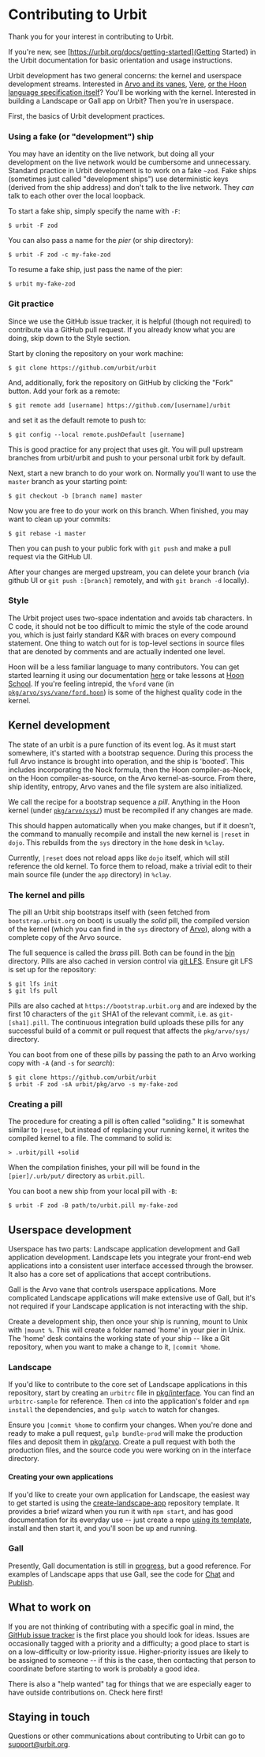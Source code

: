# Contributing to Urbit

Thank you for your interest in contributing to Urbit.

If you're new, see [https://urbit.org/docs/getting-started](Getting Started) in the Urbit documentation for basic orientation and usage instructions.

Urbit development has two general concerns: the kernel and userspace development streams. Interested in [Arvo and its vanes](https://urbit.org/docs/learn/arvo/), [Vere](https://urbit.org/docs/learn/vere/), [or the Hoon language specification itself](https://github.com/urbit/urbit/blob/master/pkg/arvo/sys/hoon.hoon)? You'll be working with the kernel. Interested in building a Landscape or Gall app on Urbit? Then you're in userspace.

First, the basics of Urbit development practices.

### Using a fake (or "development") ship

You may have an identity on the live network, but doing all your development on the live network would be cumbersome and unnecessary.  Standard practice in Urbit development is to work on a fake `~zod`.  Fake ships (sometimes just called "development ships") use deterministic keys (derived from the ship address) and don't talk to the live network. They *can* talk to each other over the local loopback.

To start a fake ship, simply specify the name with `-F`:

```
$ urbit -F zod
```

You can also pass a name for the *pier* (or ship directory):

```
$ urbit -F zod -c my-fake-zod
```

To resume a fake ship, just pass the name of the pier:

```
$ urbit my-fake-zod
```

### Git practice

Since we use the GitHub issue tracker, it is helpful (though not required) to contribute via a GitHub pull request. If you already know what you are doing, skip down to the Style section.

Start by cloning the repository on your work machine:

```
$ git clone https://github.com/urbit/urbit
```

And, additionally, fork the repository on GitHub by clicking the "Fork"
button. Add your fork as a remote:

```
$ git remote add [username] https://github.com/[username]/urbit
```

and set it as the default remote to push to:

```
$ git config --local remote.pushDefault [username]
```

This is good practice for any project that uses git. You will pull
upstream branches from urbit/urbit and push to your personal urbit fork
by default.

Next, start a new branch to do your work on.  Normally you'll want to use the
`master` branch as your starting point:

```
$ git checkout -b [branch name] master
```

Now you are free to do your work on this branch. When finished, you may
want to clean up your commits:

```
$ git rebase -i master
```

Then you can push to your public fork with `git push` and make a pull request
via the GitHub UI.

After your changes are merged upstream, you can delete your branch (via github
UI or `git push :[branch]` remotely, and with `git branch -d` locally).

### Style

The Urbit project uses two-space indentation and avoids tab characters. In C code, it should not be too difficult to mimic the style of the code around you, which is just fairly standard K&R with braces on every compound statement. One thing to watch out for is top-level sections in source files that are denoted by comments and are actually indented one
level.

Hoon will be a less familiar language to many contributors. You can get started learning it using our documentation [here](https://urbit.org/docs/learn/hoon/) or take lessons at [Hoon School](https://urbit.org/hoonschool/). If you're feeling intrepid, the `%ford` vane (in [`pkg/arvo/sys/vane/ford.hoon`][ford]) is some of the highest quality code in the kernel.

[ford]: https://github.com/urbit/urbit/blob/master/pkg/arvo/sys/vane/ford.hoon

## Kernel development

The state of an urbit is a pure function of its event log. As it must start somewhere, it's started with a bootstrap sequence. During this process the full Arvo instance is brought into operation, and the ship is 'booted'. This includes incorporating the Nock formula, then the Hoon compiler-as-Nock, on the Hoon compiler-as-source, on the Arvo kernel-as-source. From there, ship identity, entropy, Arvo vanes and the file system are also initialized.

We call the recipe for a bootstrap sequence a *pill*. Anything in the Hoon kernel (under [`pkg/arvo/sys/`][sys]) must be recompiled if any changes are made.

This should happen automatically when you make changes, but if it doesn't, the command to manually recompile and install the new kernel is `|reset` in `dojo`.  This rebuilds from the `sys` directory in the `home` desk in `%clay`.

Currently, `|reset` does not reload apps like `dojo` itself, which will still reference the old kernel. To force them to reload, make a trivial edit to their main source file (under the `app` directory) in `%clay`.

[arvo]: https://github.com/urbit/urbit/tree/master/pkg/arvo
[sys]: https://github.com/urbit/urbit/tree/master/pkg/arvo/sys

### The kernel and pills

The pill an Urbit ship bootstraps itself with (seen fetched from `bootstrap.urbit.org` on boot) is usually the *solid* pill, the compiled version of the kernel (which you can find in the `sys` directory of [Arvo][arvo]), along with a complete copy of the Arvo source.

The full sequence is called the *brass* pill. Both can be found in the [bin](https://github.com/urbit/urbit/tree/master/bin) directory. Pills are also cached in version control via [git LFS][git-lfs]. Ensure git LFS is set up for the repository:

```
$ git lfs init
$ git lfs pull
```

[git-lfs]: https://git-lfs.github.com

Pills are also cached at `https://bootstrap.urbit.org` and are indexed by the first 10 characters of the `git` SHA1 of the relevant commit, i.e. as `git-[sha1].pill`.  The continuous integration build uploads these pills for any successful build of a commit or pull request that affects the `pkg/arvo/sys/` directory.

You can boot from one of these pills by passing the path to an Arvo working copy with `-A` (and `-s` for *search*):

```
$ git clone https://github.com/urbit/urbit
$ urbit -F zod -sA urbit/pkg/arvo -s my-fake-zod
```

### Creating a pill

The procedure for creating a pill is often called "soliding." It is somewhat similar to `|reset`, but instead of replacing your running kernel, it writes the compiled kernel to a file. The command to solid is:

```
> .urbit/pill +solid
```

When the compilation finishes, your pill will be found in the `[pier]/.urb/put/` directory as `urbit.pill`.

You can boot a new ship from your local pill with `-B`:

```
$ urbit -F zod -B path/to/urbit.pill my-fake-zod
```

## Userspace development

Userspace has two parts: Landscape application development and Gall application development. Landscape lets you integrate your front-end web applications into a consistent user interface accessed through the browser. It also has a core set of applications that accept contributions.

Gall is the Arvo vane that controls userspace applications. More complicated Landscape applications will make extensive use of Gall, but it's not required if your Landscape application is not interacting with the ship.

Create a development ship, then once your ship is running, mount to Unix with `|mount %`. This will create a folder named 'home' in your pier in Unix. The 'home' desk contains the working state of your ship -- like a Git repository, when you want to make a change to it, `|commit %home`.

### Landscape

If you'd like to contribute to the core set of Landscape applications in this repository, start by creating an `urbitrc` file in [pkg/interface](https://github.com/urbit/urbit/tree/master/pkg/interface). You can find an `urbitrc-sample` for reference. Then `cd` into the application's folder and `npm install` the dependencies, and `gulp watch` to watch for changes.

Ensure you `|commit %home` to confirm your changes. When you're done and ready to make a pull request, `gulp bundle-prod` will make the production files and deposit them in [pkg/arvo](https://github.com/urbit/urbit/tree/master/pkg/arvo). Create a pull request with both the production files, and the source code you were working on in the interface directory.

#### Creating your own applications

If you'd like to create your own application for Landscape, the easiest way to get started is using the [create-landscape-app](https://github.com/urbit/create-landscape-app) repository template. It provides a brief wizard when you run it with `npm start`, and has good documentation for its everyday use -- just create a repo [using its template](https://github.com/urbit/create-landscape-app/generate), install and then start it, and you'll soon be up and running.

### Gall

Presently, Gall documentation is still in [progress](https://urbit.org/docs/learn/arvo/gall/), but a good reference. For examples of Landscape apps that use Gall, see the code for [Chat](https://github.com/urbit/urbit/blob/master/pkg/arvo/app/chat.hoon) and [Publish](https://github.com/urbit/urbit/blob/master/pkg/arvo/app/publish.hoon).


## What to work on

If you are not thinking of contributing with a specific goal in mind, the [GitHub issue tracker](https://github.com/urbit/urbit/issues) is the first place you should look for ideas.  Issues are occasionally tagged with a priority and a difficulty; a good place to start is
on a low-difficulty or low-priority issue.  Higher-priority issues are likely to be assigned to someone -- if this is the case, then contacting that person to coordinate before starting to work is probably a good idea.

There is also a "help wanted" tag for things that we are especially eager to have outside contributions on. Check here first!

## Staying in touch

Questions or other communications about contributing to Urbit can go to [support@urbit.org][mail].

[mail]: mailto:support@urbit.org

